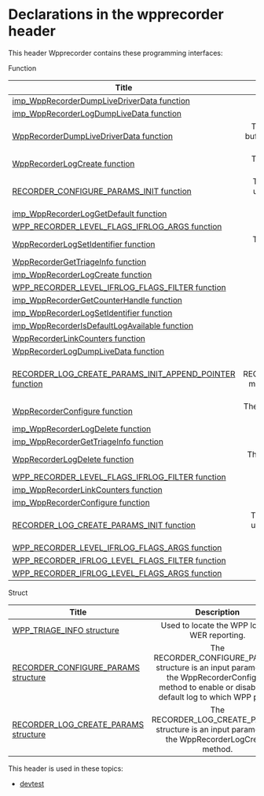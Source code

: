 # Declarations in the wpprecorder header
This header Wpprecorder contains these programming interfaces:

Function

| Title        | Description    |
| ------------- |:-------------:|
| [imp_WppRecorderDumpLiveDriverData function](nf-wpprecorder-imp-wpprecorderdumplivedriverdata.md) | TBD |
| [imp_WppRecorderLogDumpLiveData function](nf-wpprecorder-imp-wpprecorderlogdumplivedata.md) | TBD |
| [WppRecorderDumpLiveDriverData function](nf-wpprecorder-wpprecorderdumplivedriverdata.md) | The WppRecorderDumpLiveDriverData method gets the buffer associated with the specified Inflight Trace Recorder log. |
| [WppRecorderLogCreate function](nf-wpprecorder-wpprecorderlogcreate.md) | The WppRecorderLogCreate method creates a buffer to contain the recorder log. |
| [RECORDER_CONFIGURE_PARAMS_INIT function](nf-wpprecorder-recorder-configure-params-init.md) | The RECORDER_CONFIGURE_PARAMS_INIT function is used to initialize the RECORDER_CONFIGURE_PARAMS structure. |
| [imp_WppRecorderLogGetDefault function](nf-wpprecorder-imp-wpprecorderloggetdefault.md) | TBD |
| [WPP_RECORDER_LEVEL_FLAGS_IFRLOG_ARGS function](nf-wpprecorder-wpp-recorder-level-flags-ifrlog-args.md) | TBD |
| [WppRecorderLogSetIdentifier function](nf-wpprecorder-wpprecorderlogsetidentifier.md) | The WppRecorderLogSetIdentifier method sets a string identifier for the recorder log. |
| [WppRecorderGetTriageInfo function](nf-wpprecorder-wpprecordergettriageinfo.md) | The WppRecorderGetTriageInfo. |
| [imp_WppRecorderLogCreate function](nf-wpprecorder-imp-wpprecorderlogcreate.md) | TBD |
| [WPP_RECORDER_LEVEL_IFRLOG_FLAGS_FILTER function](nf-wpprecorder-wpp-recorder-level-ifrlog-flags-filter.md) | TBD |
| [imp_WppRecorderGetCounterHandle function](nf-wpprecorder-imp-wpprecordergetcounterhandle.md) | TBD |
| [imp_WppRecorderLogSetIdentifier function](nf-wpprecorder-imp-wpprecorderlogsetidentifier.md) | TBD |
| [imp_WppRecorderIsDefaultLogAvailable function](nf-wpprecorder-imp-wpprecorderisdefaultlogavailable.md) | TBD |
| [WppRecorderLinkCounters function](nf-wpprecorder-wpprecorderlinkcounters.md) | The WppRecorderLinkCounters. |
| [WppRecorderLogDumpLiveData function](nf-wpprecorder-wpprecorderlogdumplivedata.md) | TBD |
| [RECORDER_LOG_CREATE_PARAMS_INIT_APPEND_POINTER function](nf-wpprecorder-recorder-log-create-params-init-append-pointer.md) | The RECORDER_LOG_CREATE_PARAMS_INIT_APPEND_POINTER method initializes the RECORDER_LOG_CREATE_PARAMS with the pointer to link logs. |
| [WppRecorderConfigure function](nf-wpprecorder-wpprecorderconfigure.md) | The WppRecorderConfigure method enables or disables the default log to which WPP prints. |
| [imp_WppRecorderLogDelete function](nf-wpprecorder-imp-wpprecorderlogdelete.md) | TBD |
| [imp_WppRecorderGetTriageInfo function](nf-wpprecorder-imp-wpprecordergettriageinfo.md) | TBD |
| [WppRecorderLogDelete function](nf-wpprecorder-wpprecorderlogdelete.md) | The WppRecorderLogDelete method deletes the specified recorder log. |
| [WPP_RECORDER_LEVEL_FLAGS_IFRLOG_FILTER function](nf-wpprecorder-wpp-recorder-level-flags-ifrlog-filter.md) | TBD |
| [imp_WppRecorderLinkCounters function](nf-wpprecorder-imp-wpprecorderlinkcounters.md) | TBD |
| [imp_WppRecorderConfigure function](nf-wpprecorder-imp-wpprecorderconfigure.md) | TBD |
| [RECORDER_LOG_CREATE_PARAMS_INIT function](nf-wpprecorder-recorder-log-create-params-init.md) | The RECORDER_LOG_CREATE_PARAMS_INIT function is used to initialize the RECORDER_LOG_CREATE_PARAMS structure. |
| [WPP_RECORDER_LEVEL_IFRLOG_FLAGS_ARGS function](nf-wpprecorder-wpp-recorder-level-ifrlog-flags-args.md) | TBD |
| [WPP_RECORDER_IFRLOG_LEVEL_FLAGS_FILTER function](nf-wpprecorder-wpp-recorder-ifrlog-level-flags-filter.md) | TBD |
| [WPP_RECORDER_IFRLOG_LEVEL_FLAGS_ARGS function](nf-wpprecorder-wpp-recorder-ifrlog-level-flags-args.md) | TBD |
Struct

| Title        | Description    |
| ------------- |:-------------:|
| [WPP_TRIAGE_INFO structure](ns-wpprecorder--wpp-triage-info.md) | Used to locate the WPP log for WER reporting. |
| [RECORDER_CONFIGURE_PARAMS structure](ns-wpprecorder--recorder-configure-params.md) | The RECORDER_CONFIGURE_PARAMS structure is an input parameter to the WppRecorderConfigure method to enable or disable the default log to which WPP prints. |
| [RECORDER_LOG_CREATE_PARAMS structure](ns-wpprecorder--recorder-log-create-params.md) | The RECORDER_LOG_CREATE_PARAMS structure is an input parameter to the WppRecorderLogCreate method. |

This header is used in these topics:

- [devtest](..content/_devtest)
